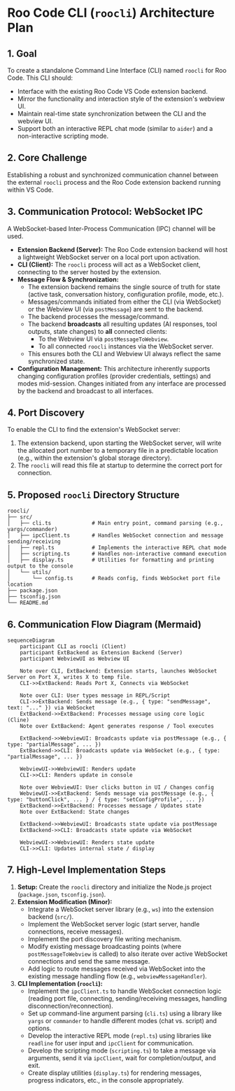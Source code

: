 # Roo Code CLI (`roocli`) Architecture Plan

## 1. Goal

To create a standalone Command Line Interface (CLI) named `roocli` for Roo Code. This CLI should:

- Interface with the existing Roo Code VS Code extension backend.
- Mirror the functionality and interaction style of the extension's webview UI.
- Maintain real-time state synchronization between the CLI and the webview UI.
- Support both an interactive REPL chat mode (similar to `aider`) and a non-interactive scripting mode.

## 2. Core Challenge

Establishing a robust and synchronized communication channel between the external `roocli` process and the Roo Code extension backend running within VS Code.

## 3. Communication Protocol: WebSocket IPC

A WebSocket-based Inter-Process Communication (IPC) channel will be used.

- **Extension Backend (Server):** The Roo Code extension backend will host a lightweight WebSocket server on a local port upon activation.
- **CLI (Client):** The `roocli` process will act as a WebSocket client, connecting to the server hosted by the extension.
- **Message Flow & Synchronization:**
    - The extension backend remains the single source of truth for state (active task, conversation history, configuration profile, mode, etc.).
    - Messages/commands initiated from either the CLI (via WebSocket) or the Webview UI (via `postMessage`) are sent to the backend.
    - The backend processes the message/command.
    - The backend **broadcasts** all resulting updates (AI responses, tool outputs, state changes) to **all** connected clients:
        - To the Webview UI via `postMessageToWebview`.
        - To all connected `roocli` instances via the WebSocket server.
    - This ensures both the CLI and Webview UI always reflect the same synchronized state.
- **Configuration Management:** This architecture inherently supports changing configuration profiles (provider credentials, settings) and modes mid-session. Changes initiated from any interface are processed by the backend and broadcast to all interfaces.

## 4. Port Discovery

To enable the CLI to find the extension's WebSocket server:

1.  The extension backend, upon starting the WebSocket server, will write the allocated port number to a temporary file in a predictable location (e.g., within the extension's global storage directory).
2.  The `roocli` will read this file at startup to determine the correct port for connection.

## 5. Proposed `roocli` Directory Structure

```
roocli/
├── src/
│   ├── cli.ts             # Main entry point, command parsing (e.g., yargs/commander)
│   ├── ipcClient.ts       # Handles WebSocket connection and message sending/receiving
│   ├── repl.ts            # Implements the interactive REPL chat mode
│   ├── scripting.ts       # Handles non-interactive command execution
│   ├── display.ts         # Utilities for formatting and printing output to the console
│   └── utils/
│       └── config.ts      # Reads config, finds WebSocket port file location
├── package.json
├── tsconfig.json
└── README.md
```

## 6. Communication Flow Diagram (Mermaid)

```mermaid
sequenceDiagram
    participant CLI as roocli (Client)
    participant ExtBackend as Extension Backend (Server)
    participant WebviewUI as Webview UI

    Note over CLI, ExtBackend: Extension starts, launches WebSocket Server on Port X, writes X to temp file.
    CLI->>ExtBackend: Reads Port X, Connects via WebSocket

    Note over CLI: User types message in REPL/Script
    CLI->>ExtBackend: Sends message (e.g., { type: "sendMessage", text: "..." }) via WebSocket
    ExtBackend->>ExtBackend: Processes message using core logic (Cline)
    Note over ExtBackend: Agent generates response / Tool executes

    ExtBackend->>WebviewUI: Broadcasts update via postMessage (e.g., { type: "partialMessage", ... })
    ExtBackend->>CLI: Broadcasts update via WebSocket (e.g., { type: "partialMessage", ... })

    WebviewUI->>WebviewUI: Renders update
    CLI->>CLI: Renders update in console

    Note over WebviewUI: User clicks button in UI / Changes config
    WebviewUI->>ExtBackend: Sends message via postMessage (e.g., { type: "buttonClick", ... } / { type: "setConfigProfile", ... })
    ExtBackend->>ExtBackend: Processes message / Updates state
    Note over ExtBackend: State changes

    ExtBackend->>WebviewUI: Broadcasts state update via postMessage
    ExtBackend->>CLI: Broadcasts state update via WebSocket

    WebviewUI->>WebviewUI: Renders state update
    CLI->>CLI: Updates internal state / display
```

## 7. High-Level Implementation Steps

1.  **Setup:** Create the `roocli` directory and initialize the Node.js project (`package.json`, `tsconfig.json`).
2.  **Extension Modification (Minor):**
    - Integrate a WebSocket server library (e.g., `ws`) into the extension backend (`src/`).
    - Implement the WebSocket server logic (start server, handle connections, receive messages).
    - Implement the port discovery file writing mechanism.
    - Modify existing message broadcasting points (where `postMessageToWebview` is called) to also iterate over active WebSocket connections and send the same message.
    - Add logic to route messages received via WebSocket into the existing message handling flow (e.g., `webviewMessageHandler`).
3.  **CLI Implementation (`roocli`):**
    - Implement the `ipcClient.ts` to handle WebSocket connection logic (reading port file, connecting, sending/receiving messages, handling disconnection/reconnection).
    - Set up command-line argument parsing (`cli.ts`) using a library like `yargs` or `commander` to handle different modes (chat vs. script) and options.
    - Develop the interactive REPL mode (`repl.ts`) using libraries like `readline` for user input and `ipcClient` for communication.
    - Develop the scripting mode (`scripting.ts`) to take a message via arguments, send it via `ipcClient`, wait for completion/output, and exit.
    - Create display utilities (`display.ts`) for rendering messages, progress indicators, etc., in the console appropriately.
